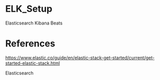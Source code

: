 # ELK_Setup

Elasticsearch
Kibana
Beats

# References

https://www.elastic.co/guide/en/elastic-stack-get-started/current/get-started-elastic-stack.html



Elasticsearch
